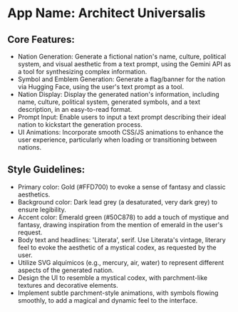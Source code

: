 # **App Name**: Architect Universalis

## Core Features:

- Nation Generation: Generate a fictional nation's name, culture, political system, and visual aesthetic from a text prompt, using the Gemini API as a tool for synthesizing complex information.
- Symbol and Emblem Generation: Generate a flag/banner for the nation via Hugging Face, using the user's text prompt as a tool.
- Nation Display: Display the generated nation's information, including name, culture, political system, generated symbols, and a text description, in an easy-to-read format.
- Prompt Input: Enable users to input a text prompt describing their ideal nation to kickstart the generation process.
- UI Animations: Incorporate smooth CSS/JS animations to enhance the user experience, particularly when loading or transitioning between nations.

## Style Guidelines:

- Primary color: Gold (#FFD700) to evoke a sense of fantasy and classic aesthetics.
- Background color: Dark lead grey (a desaturated, very dark grey) to ensure legibility.
- Accent color: Emerald green (#50C878) to add a touch of mystique and fantasy, drawing inspiration from the mention of emerald in the user's request.
- Body text and headlines: 'Literata', serif. Use Literata's vintage, literary feel to evoke the aesthetic of a mystical codex, as requested by the user.
- Utilize SVG alquímicos (e.g., mercury, air, water) to represent different aspects of the generated nation.
- Design the UI to resemble a mystical codex, with parchment-like textures and decorative elements.
- Implement subtle parchment-style animations, with symbols flowing smoothly, to add a magical and dynamic feel to the interface.
